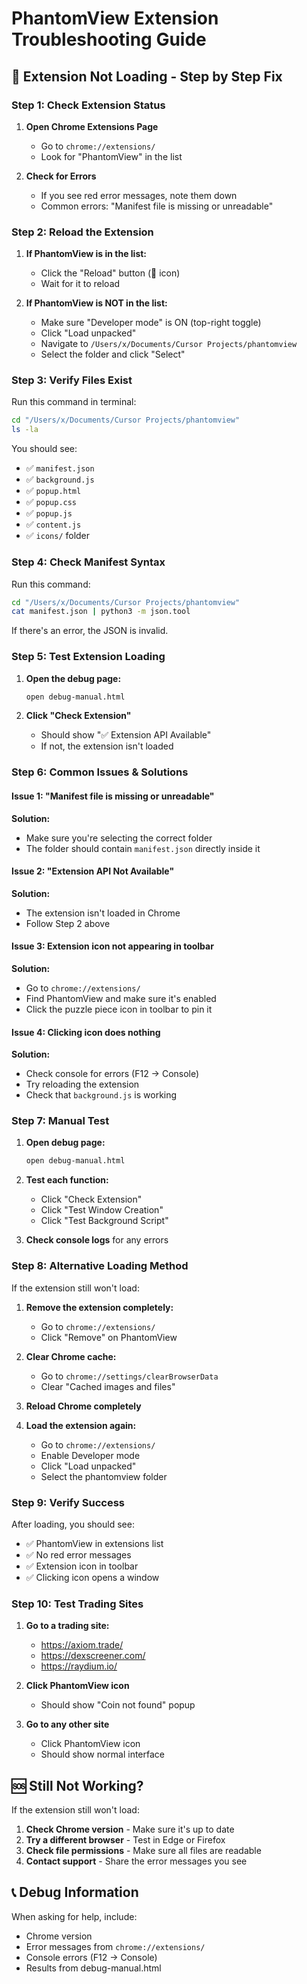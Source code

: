 # PhantomView Extension Troubleshooting Guide

## 🚨 Extension Not Loading - Step by Step Fix

### **Step 1: Check Extension Status**

1. **Open Chrome Extensions Page**
   - Go to `chrome://extensions/`
   - Look for "PhantomView" in the list

2. **Check for Errors**
   - If you see red error messages, note them down
   - Common errors: "Manifest file is missing or unreadable"

### **Step 2: Reload the Extension**

1. **If PhantomView is in the list:**
   - Click the "Reload" button (🔄 icon)
   - Wait for it to reload

2. **If PhantomView is NOT in the list:**
   - Make sure "Developer mode" is ON (top-right toggle)
   - Click "Load unpacked"
   - Navigate to `/Users/x/Documents/Cursor Projects/phantomview`
   - Select the folder and click "Select"

### **Step 3: Verify Files Exist**

Run this command in terminal:
```bash
cd "/Users/x/Documents/Cursor Projects/phantomview"
ls -la
```

You should see:
- ✅ `manifest.json`
- ✅ `background.js`
- ✅ `popup.html`
- ✅ `popup.css`
- ✅ `popup.js`
- ✅ `content.js`
- ✅ `icons/` folder

### **Step 4: Check Manifest Syntax**

Run this command:
```bash
cd "/Users/x/Documents/Cursor Projects/phantomview"
cat manifest.json | python3 -m json.tool
```

If there's an error, the JSON is invalid.

### **Step 5: Test Extension Loading**

1. **Open the debug page:**
   ```bash
   open debug-manual.html
   ```

2. **Click "Check Extension"**
   - Should show "✅ Extension API Available"
   - If not, the extension isn't loaded

### **Step 6: Common Issues & Solutions**

#### **Issue 1: "Manifest file is missing or unreadable"**
**Solution:**
- Make sure you're selecting the correct folder
- The folder should contain `manifest.json` directly inside it

#### **Issue 2: "Extension API Not Available"**
**Solution:**
- The extension isn't loaded in Chrome
- Follow Step 2 above

#### **Issue 3: Extension icon not appearing in toolbar**
**Solution:**
- Go to `chrome://extensions/`
- Find PhantomView and make sure it's enabled
- Click the puzzle piece icon in toolbar to pin it

#### **Issue 4: Clicking icon does nothing**
**Solution:**
- Check console for errors (F12 → Console)
- Try reloading the extension
- Check that `background.js` is working

### **Step 7: Manual Test**

1. **Open debug page:**
   ```bash
   open debug-manual.html
   ```

2. **Test each function:**
   - Click "Check Extension"
   - Click "Test Window Creation"
   - Click "Test Background Script"

3. **Check console logs** for any errors

### **Step 8: Alternative Loading Method**

If the extension still won't load:

1. **Remove the extension completely:**
   - Go to `chrome://extensions/`
   - Click "Remove" on PhantomView

2. **Clear Chrome cache:**
   - Go to `chrome://settings/clearBrowserData`
   - Clear "Cached images and files"

3. **Reload Chrome completely**

4. **Load the extension again:**
   - Go to `chrome://extensions/`
   - Enable Developer mode
   - Click "Load unpacked"
   - Select the phantomview folder

### **Step 9: Verify Success**

After loading, you should see:
- ✅ PhantomView in extensions list
- ✅ No red error messages
- ✅ Extension icon in toolbar
- ✅ Clicking icon opens a window

### **Step 10: Test Trading Sites**

1. **Go to a trading site:**
   - https://axiom.trade/
   - https://dexscreener.com/
   - https://raydium.io/

2. **Click PhantomView icon**
   - Should show "Coin not found" popup

3. **Go to any other site**
   - Click PhantomView icon
   - Should show normal interface

## 🆘 Still Not Working?

If the extension still won't load:

1. **Check Chrome version** - Make sure it's up to date
2. **Try a different browser** - Test in Edge or Firefox
3. **Check file permissions** - Make sure all files are readable
4. **Contact support** - Share the error messages you see

## 📞 Debug Information

When asking for help, include:
- Chrome version
- Error messages from `chrome://extensions/`
- Console errors (F12 → Console)
- Results from debug-manual.html 